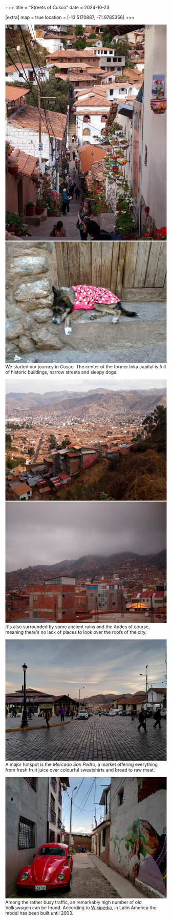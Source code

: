 +++
title = "Streets of Cusco"
date = 2024-10-23

[extra]
map = true
location = [-13.5170887, -71.9785356]
+++

![A narrow alley with stairs between white buildings with terracotta roofs and pottet plants at their walls](sanblas.jpg)
![A dog wearing a pink fleece jacket, lying on a door step](dog.jpg)
We started our journey in Cusco.
The center of the former Inka capital is full of historic buildings, narrow streets and sleepy dogs.

![View over the red roofs of Cusco with Andean mountains visible in the background](peru.jpg)
![View up a hill reaching into the clouds, full of Peruvian buildings with street lights visible between them](rooftops.jpg)
It's also surrounded by some ancient ruins and the Andes of course, meaning there's no lack of places to look over the roofs of the city.

![The rusty roof of Cusco's Mercado San Pedro next to a busy cobble-stone street with people and cars](mercado.jpg)
A major hotspot is the _Mercado San Pedro_, a market offering everything from fresh fruit juice over colourful sweatshirts and bread to raw meat.

![A red VW Beetle parked in a dead end between houses with a graffiti and wires traversing up in the air](beetle.jpg)
Among the rather busy traffic, an remarkably high number of old Volkswagen can be found.
According to [Wikipedia](https://de.wikipedia.org/wiki/VW_K%C3%A4fer), in Latin America the model has been built until 2003.
